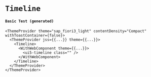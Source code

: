 # `Timeline`

#### `Basic Test (generated)`

```
<ThemeProvider theme="sap_fiori3_light" contentDensity="Compact" withToastContainer={false}>
  <ThemeProvider jss={{...}} theme={{...}}>
    <Timeline>
      <WithWebComponent theme={{...}}>
        <ui5-timeline class="" />
      </WithWebComponent>
    </Timeline>
  </ThemeProvider>
</ThemeProvider>
```

